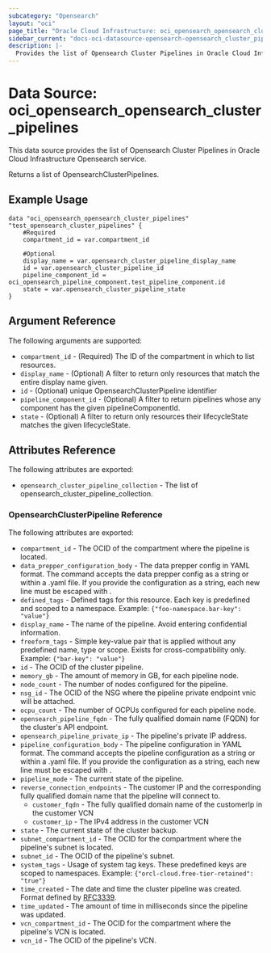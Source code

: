 ```yaml
---
subcategory: "Opensearch"
layout: "oci"
page_title: "Oracle Cloud Infrastructure: oci_opensearch_opensearch_cluster_pipelines"
sidebar_current: "docs-oci-datasource-opensearch-opensearch_cluster_pipelines"
description: |-
  Provides the list of Opensearch Cluster Pipelines in Oracle Cloud Infrastructure Opensearch service
---
```


# Data Source: oci_opensearch_opensearch_cluster_pipelines
This data source provides the list of Opensearch Cluster Pipelines in Oracle Cloud Infrastructure Opensearch service.

Returns a list of OpensearchClusterPipelines.


## Example Usage

```hcl
data "oci_opensearch_opensearch_cluster_pipelines" "test_opensearch_cluster_pipelines" {
	#Required
	compartment_id = var.compartment_id

	#Optional
	display_name = var.opensearch_cluster_pipeline_display_name
	id = var.opensearch_cluster_pipeline_id
	pipeline_component_id = oci_opensearch_pipeline_component.test_pipeline_component.id
	state = var.opensearch_cluster_pipeline_state
}
```

## Argument Reference

The following arguments are supported:

* `compartment_id` - (Required) The ID of the compartment in which to list resources.
* `display_name` - (Optional) A filter to return only resources that match the entire display name given.
* `id` - (Optional) unique OpensearchClusterPipeline identifier
* `pipeline_component_id` - (Optional) A filter to return pipelines whose any component has the given pipelineComponentId.
* `state` - (Optional) A filter to return only resources their lifecycleState matches the given lifecycleState.


## Attributes Reference

The following attributes are exported:

* `opensearch_cluster_pipeline_collection` - The list of opensearch_cluster_pipeline_collection.

### OpensearchClusterPipeline Reference

The following attributes are exported:

* `compartment_id` - The OCID of the compartment where the pipeline is located.
* `data_prepper_configuration_body` - The data prepper config in YAML format. The command accepts the data prepper config as a string or within a .yaml file. If you provide the configuration as a string, each new line must be escaped with \. 
* `defined_tags` - Defined tags for this resource. Each key is predefined and scoped to a namespace. Example: `{"foo-namespace.bar-key": "value"}` 
* `display_name` - The name of the pipeline. Avoid entering confidential information.
* `freeform_tags` - Simple key-value pair that is applied without any predefined name, type or scope. Exists for cross-compatibility only. Example: `{"bar-key": "value"}` 
* `id` - The OCID of the cluster pipeline.
* `memory_gb` - The amount of memory in GB, for each pipeline node.
* `node_count` - The number of nodes configured for the pipeline.
* `nsg_id` - The OCID of the NSG where the pipeline private endpoint vnic will be attached.
* `ocpu_count` - The number of OCPUs configured for each pipeline node.
* `opensearch_pipeline_fqdn` - The fully qualified domain name (FQDN) for the cluster's API endpoint.
* `opensearch_pipeline_private_ip` - The pipeline's private IP address.
* `pipeline_configuration_body` - The pipeline configuration in YAML format. The command accepts the pipeline configuration as a string or within a .yaml file. If you provide the configuration as a string, each new line must be escaped with \. 
* `pipeline_mode` - The current state of the pipeline.
* `reverse_connection_endpoints` - The customer IP and the corresponding fully qualified domain name that the pipeline will connect to.
	* `customer_fqdn` - The fully qualified domain name of the customerIp in the customer VCN
	* `customer_ip` - The IPv4 address in the customer VCN
* `state` - The current state of the cluster backup.
* `subnet_compartment_id` - The OCID for the compartment where the pipeline's subnet is located.
* `subnet_id` - The OCID of the pipeline's subnet.
* `system_tags` - Usage of system tag keys. These predefined keys are scoped to namespaces. Example: `{"orcl-cloud.free-tier-retained": "true"}` 
* `time_created` - The date and time the cluster pipeline was created. Format defined by [RFC3339](https://tools.ietf.org/html/rfc3339).
* `time_updated` - The amount of time in milliseconds since the pipeline was updated.
* `vcn_compartment_id` - The OCID for the compartment where the pipeline's VCN is located.
* `vcn_id` - The OCID of the pipeline's VCN.

